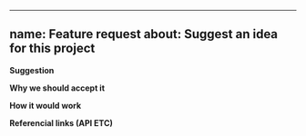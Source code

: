 
---
name: Feature request
about: Suggest an idea for this project
---

**Suggestion**

**Why we should accept it**

**How it would work**

**Referencial links (API ETC)**
